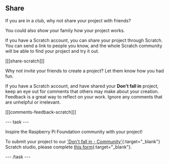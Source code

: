 ## Share

If you are in a club, why not share your project with friends?

You could also show your family how your project works.

If you have a Scratch account, you can share your project through Scratch. You can send a link to people you know, and the whole Scratch community will be able to find your project and try it out.

[[[share-scratch]]]

Why not invite your friends to create a project? Let them know how you had fun.

If you have a Scratch account, and have shared your **Don't fall in** project, keep an eye out for comments that others may make about your creation. Feedback is a great way to reflect on your work. Ignore any comments that are unhelpful or irrelevant.

[[[comments-feedback-scratch]]]

--- task ---

Inspire the Raspberry Pi Foundation community with your project!

To submit your project to our ['Don't fall in - Community'](https://scratch.mit.edu/studios/29601182){:target="_blank"} Scratch studio, please complete [this form](https://form.raspberrypi.org/f/community-project-submissions){:target="_blank"}.

--- /task ---
